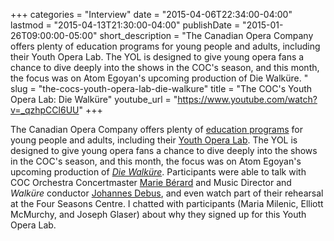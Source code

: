 +++
categories = "Interview"
date = "2015-04-06T22:34:00-04:00"
lastmod = "2015-04-13T21:30:00-04:00"
publishDate = "2015-01-26T09:00:00-05:00"
short_description = "The Canadian Opera Company offers plenty of education programs for young people and adults, including their Youth Opera Lab. The YOL is designed to give young opera fans a chance to dive deeply into the shows in the COC&#039;s season, and this month, the focus was on Atom Egoyan&#039;s upcoming production of Die Walküre. "
slug = "the-cocs-youth-opera-lab-die-walkure"
title = "The COC&#039;s Youth Opera Lab: Die Walküre"
youtube_url = "https://www.youtube.com/watch?v=_qzhpCCl6UU"
+++

<p>
	The Canadian Opera Company offers plenty of 
	<a href="http://www.coc.ca/ExploreAndLearn.aspx" target="_blank">education programs</a> for young people and adults, including their <a href="http://www.coc.ca/ExploreAndLearn/YoungAdults/YouthOperaLab.aspx" target="_blank">Youth Opera Lab</a>. The YOL is designed to give young opera fans a chance to dive deeply into the shows in the COC's season, and this month, the focus was on Atom Egoyan's upcoming production of <a href="http://www.coc.ca/PerformancesAndTickets/1415Season/DieWalkure.aspx" target="_blank"><em>Die Walküre</em></a>. Participants were able to talk with COC Orchestra Concertmaster <a href="http://marieberard.ca/" target="_blank">Marie Bérard</a> and Music Director and <em>Walküre </em>conductor <a href="http://www.coc.ca/AboutTheCOC/CompanyMembers/Orchestra/JohannesDebus.aspx" target="_blank">Johannes Debus</a>, and even watch part of their rehearsal at the Four Seasons Centre. I chatted with participants (Maria Milenic, Elliott McMurchy, and Joseph Glaser) about why they signed up for this Youth Opera Lab.
</p>

